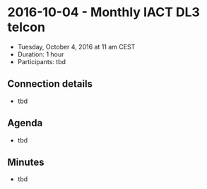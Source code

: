 # 2016-10-04 - Monthly IACT DL3 telcon

* Tuesday, October 4, 2016 at 11 am CEST
* Duration: 1 hour
* Participants: tbd

## Connection details

* tbd

## Agenda

* tbd

## Minutes

* tbd
